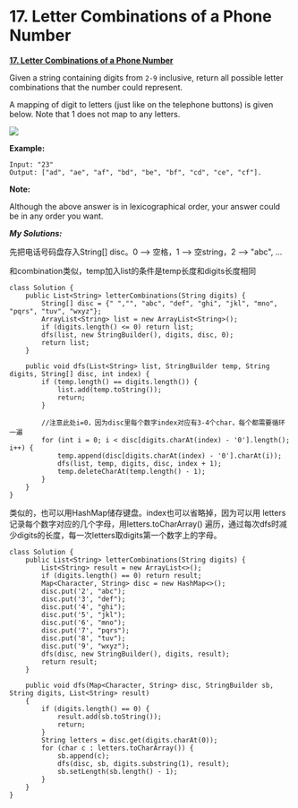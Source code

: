 # 17. Letter Combinations of a Phone Number

[**17. Letter Combinations of a Phone Number**](https://leetcode.com/problems/letter-combinations-of-a-phone-number/description/)

Given a string containing digits from `2-9` inclusive, return all possible letter combinations that the number could represent.

A mapping of digit to letters \(just like on the telephone buttons\) is given below. Note that 1 does not map to any letters.

![](http://upload.wikimedia.org/wikipedia/commons/thumb/7/73/Telephone-keypad2.svg/200px-Telephone-keypad2.svg.png)

**Example:**

```text
Input: "23"
Output: ["ad", "ae", "af", "bd", "be", "bf", "cd", "ce", "cf"].
```

**Note:**

Although the above answer is in lexicographical order, your answer could be in any order you want.

_**My Solutions:**_

先把电话号码盘存入String\[\] disc。0 --&gt; 空格，1 --&gt; 空string，2 --&gt; "abc", ...

和combination类似，temp加入list的条件是temp长度和digits长度相同

```text
class Solution {
    public List<String> letterCombinations(String digits) {
        String[] disc = {" ","", "abc", "def", "ghi", "jkl", "mno", "pqrs", "tuv", "wxyz"};
        ArrayList<String> list = new ArrayList<String>();
        if (digits.length() <= 0) return list;
        dfs(list, new StringBuilder(), digits, disc, 0);
        return list;
    }
    
    public void dfs(List<String> list, StringBuilder temp, String digits, String[] disc, int index) {
        if (temp.length() == digits.length()) {
            list.add(temp.toString());
            return;
        }
        
        //注意此处i=0，因为disc里每个数字index对应有3-4个char，每个都需要循环一遍
        for (int i = 0; i < disc[digits.charAt(index) - '0'].length(); i++) {
            temp.append(disc[digits.charAt(index) - '0'].charAt(i));
            dfs(list, temp, digits, disc, index + 1);
            temp.deleteCharAt(temp.length() - 1);
        }
    }
}
```

类似的，也可以用HashMap储存键盘。index也可以省略掉，因为可以用 letters记录每个数字对应的几个字母，用letters.toCharArray\(\) 遍历，通过每次dfs时减少digits的长度，每一次letters取digits第一个数字上的字母。

```text
class Solution {
    public List<String> letterCombinations(String digits) {
        List<String> result = new ArrayList<>();
        if (digits.length() == 0) return result;
        Map<Character, String> disc = new HashMap<>();
        disc.put('2', "abc");
        disc.put('3', "def");
        disc.put('4', "ghi");
        disc.put('5', "jkl");
        disc.put('6', "mno");
        disc.put('7', "pqrs");
        disc.put('8', "tuv");
        disc.put('9', "wxyz");
        dfs(disc, new StringBuilder(), digits, result);
        return result;
    }
    
    public void dfs(Map<Character, String> disc, StringBuilder sb, String digits, List<String> result)
    {
        if (digits.length() == 0) {
            result.add(sb.toString());
            return;
        }
        String letters = disc.get(digits.charAt(0));
        for (char c : letters.toCharArray()) {
            sb.append(c);
            dfs(disc, sb, digits.substring(1), result);
            sb.setLength(sb.length() - 1);
        }
    }
}
```

